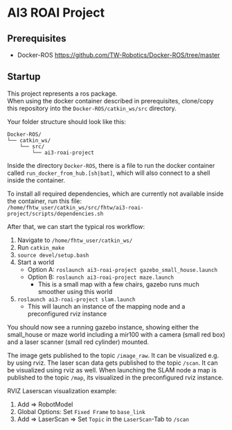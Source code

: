 # AI3 ROAI Project

## Prerequisites

- Docker-ROS https://github.com/TW-Robotics/Docker-ROS/tree/master

## Startup

This project represents a ros package.\
When using the docker container described in prerequisites, clone/copy this repository into the `Docker-ROS/catkin_ws/src` directory.

Your folder structure should look like this:

```
Docker-ROS/
└── catkin_ws/
    └── src/
        └── ai3-roai-project
```

Inside the directory `Docker-ROS`, there is a file to run the docker container called `run_docker_from_hub.[sh|bat]`, which will also connect to a shell inside the container.

To install all required dependencies, which are currently not available inside the container, run this file:\
`/home/fhtw_user/catkin_ws/src/fhtw/ai3-roai-project/scripts/dependencies.sh`

After that, we can start the typical ros workflow:

1. Navigate to `/home/fhtw_user/catkin_ws/`
2. Run `catkin_make`
3. `source devel/setup.bash`
4. Start a world
   - Option A: `roslaunch ai3-roai-project gazebo_small_house.launch`
   - Option B: `roslaunch ai3-roai-project maze.launch`
     - This is a small map with a few chairs, gazebo runs much smoother using this world
5. `roslaunch ai3-roai-project slam.launch`
   - This will launch an instance of the mapping node and a preconfigured rviz instance

You should now see a running gazebo instance, showing either the small_house or maze world including a mir100 with a camera (small red box) and a laser scanner (small red cylinder) mounted.

The image gets published to the topic `/image_raw`. It can be visualized e.g. by using rviz.
The laser scan data gets published to the topic `/scan`. It can be visualized using rviz as well.
When launching the SLAM node a map is published to the topic `/map`, its visualized in the preconfigured rviz instance.

RVIZ Laserscan visualization example:

1. Add => RobotModel
2. Global Options: Set `Fixed Frame` to `base_link`
3. Add => LaserScan => Set `Topic` in the `LaserScan`-Tab to `/scan`
